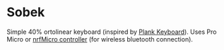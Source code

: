 # Sobek
Simple 40% ortolinear keyboard (inspired by [Plank Keyboard](https://olkb.com/collections/planck)).
Uses Pro Micro or [nrfMicro controller](https://github.com/joric/nrfmicro/wiki) (for wireless bluetooth connection).
